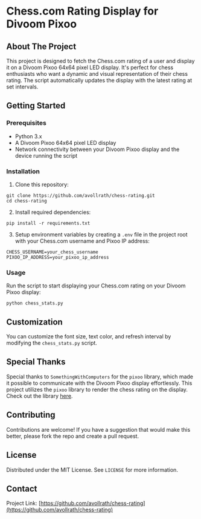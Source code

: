 # Chess.com Rating Display for Divoom Pixoo

## About The Project
This project is designed to fetch the Chess.com rating of a user and display it on a Divoom Pixoo 64x64 pixel LED display. It's perfect for chess enthusiasts who want a dynamic and visual representation of their chess rating. The script automatically updates the display with the latest rating at set intervals.

## Getting Started

### Prerequisites
- Python 3.x
- A Divoom Pixoo 64x64 pixel LED display
- Network connectivity between your Divoom Pixoo display and the device running the script

### Installation
1. Clone this repository:
```
git clone https://github.com/avollrath/chess-rating.git
cd chess-rating
```

2. Install required dependencies:
```
pip install -r requirements.txt
```

3. Setup environment variables by creating a `.env` file in the project root with your Chess.com username and Pixoo IP address:
```
CHESS_USERNAME=your_chess_username
PIXOO_IP_ADDRESS=your_pixoo_ip_address
```

### Usage
Run the script to start displaying your Chess.com rating on your Divoom Pixoo display:
```
python chess_stats.py
```

## Customization
You can customize the font size, text color, and refresh interval by modifying the `chess_stats.py` script.

## Special Thanks
Special thanks to `SomethingWithComputers` for the `pixoo` library, which made it possible to communicate with the Divoom Pixoo display effortlessly. This project utilizes the `pixoo` library to render the chess rating on the display. Check out the library [here](https://github.com/SomethingWithComputers/pixoo).

## Contributing
Contributions are welcome! If you have a suggestion that would make this better, please fork the repo and create a pull request.

## License
Distributed under the MIT License. See `LICENSE` for more information.

## Contact
Project Link: [https://github.com/avollrath/chess-rating](https://github.com/avollrath/chess-rating)
